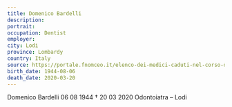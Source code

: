 ```yaml
---
title: Domenico Bardelli
description: 
portrait: 
occupation: Dentist	
employer: 
city: Lodi
province: Lombardy
country: Italy
source: https://portale.fnomceo.it/elenco-dei-medici-caduti-nel-corso-dellepidemia-di-covid-19/
birth_date: 1944-08-06
death_date: 2020-03-20
---
```


Domenico Bardelli 06 08 1944 † 20 03 2020
Odontoiatra – Lodi